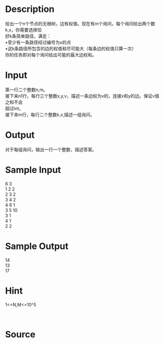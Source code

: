 
# Description

<div class="content"><div>给出一个n个节点的无根树，边有权值。现在有m个询问，每个询问给出两个数k,x，你需要选择恰</div>
<div>好k条简单路径，满足：</div>
<div>•至少有一条路径经过编号为x的点</div>
<div>•这k条路径所包含的边的权值和尽可能大（每条边的权值只算一次）</div>
<div>你的任务即对每个询问给出可能的最大边权和。</div>
<div></div>
<p></p></div>

# Input

<div class="content"><div>第一行二个整数n,m。</div>
<div>接下来n1行，每行三个整数x,y,v，描述一条边权为v的，连接x和y的边。保证v值之和不会</div>
<div>超过int。</div>
<div>接下来m行，每行二个整数k,x,描述一组询问。</div>
<div></div>
<p></p></div>

# Output

<div class="content"><div>对于每组询问，输出一行一个整数，描述答案。</div>
<div></div>
<p></p></div>

# Sample Input

<div class="content"><span class="sampledata">6 3<br/>
1 2 2<br/>
2 3 2<br/>
3 4 2<br/>
4 6 1<br/>
3 5 10<br/>
3 1<br/>
4 1<br/>
2 2</span></div>

# Sample Output

<div class="content"><span class="sampledata">14<br/>
13<br/>
17</span></div>

# Hint

<div class="content"><p></p><p>1&lt;=N,M&lt;=10^5</p><br/>
<p></p><p></p></div>

# Source

<div class="content"><p><a href="problemset.php?search="></a></p></div>

